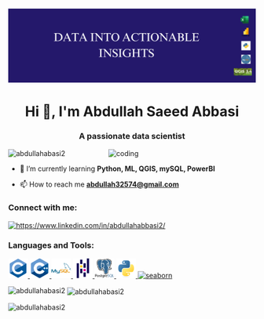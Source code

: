 ![logo](https://github.com/abdullahabasi2/Abdullah-Saeed-Abbasi/blob/main/Github%20Banner.png)
<h1 align="center">Hi 👋, I'm Abdullah Saeed Abbasi</h1>
<h3 align="center">A passionate data scientist</h3>

<img align="right" alt="coding" width="300" src="https://media1.giphy.com/media/usXZmmgP9Z7kf39fnq/giphy.webp?cid=790b7611qlbxewkvy66se10g6hvs5mlr6b80duow9kxq3v9g&ep=v1_gifs_search&rid=giphy.webp&ct=g">

<p align="left"> <img src="https://komarev.com/ghpvc/?username=abdullahabasi2&label=Profile%20views&color=0e75b6&style=flat" alt="abdullahabasi2" /> </p>

- 🌱 I’m currently learning **Python, ML, QGIS, mySQL, PowerBI**

- 📫 How to reach me **abdullah32574@gmail.com**

<h3 align="left">Connect with me:</h3>
<p align="left">
<a href="https://linkedin.com/in/https://www.linkedin.com/in/abdullahabbasi2/" target="blank"><img align="center" src="https://raw.githubusercontent.com/rahuldkjain/github-profile-readme-generator/master/src/images/icons/Social/linked-in-alt.svg" alt="https://www.linkedin.com/in/abdullahabbasi2/" height="30" width="40" /></a>
</p>

<h3 align="left">Languages and Tools:</h3>
<p align="left"> <a href="https://www.cprogramming.com/" target="_blank" rel="noreferrer"> <img src="https://raw.githubusercontent.com/devicons/devicon/master/icons/c/c-original.svg" alt="c" width="40" height="40"/> </a> <a href="https://www.w3schools.com/cpp/" target="_blank" rel="noreferrer"> <img src="https://raw.githubusercontent.com/devicons/devicon/master/icons/cplusplus/cplusplus-original.svg" alt="cplusplus" width="40" height="40"/> </a> <a href="https://www.mysql.com/" target="_blank" rel="noreferrer"> <img src="https://raw.githubusercontent.com/devicons/devicon/master/icons/mysql/mysql-original-wordmark.svg" alt="mysql" width="40" height="40"/> </a> <a href="https://pandas.pydata.org/" target="_blank" rel="noreferrer"> <img src="https://raw.githubusercontent.com/devicons/devicon/2ae2a900d2f041da66e950e4d48052658d850630/icons/pandas/pandas-original.svg" alt="pandas" width="40" height="40"/> </a> <a href="https://www.postgresql.org" target="_blank" rel="noreferrer"> <img src="https://raw.githubusercontent.com/devicons/devicon/master/icons/postgresql/postgresql-original-wordmark.svg" alt="postgresql" width="40" height="40"/> </a> <a href="https://www.python.org" target="_blank" rel="noreferrer"> <img src="https://raw.githubusercontent.com/devicons/devicon/master/icons/python/python-original.svg" alt="python" width="40" height="40"/> </a> <a href="https://seaborn.pydata.org/" target="_blank" rel="noreferrer"> <img src="https://seaborn.pydata.org/_images/logo-mark-lightbg.svg" alt="seaborn" width="40" height="40"/> </a> </p>

<p><img align="left" src="https://github-readme-stats.vercel.app/api/top-langs?username=abdullahabasi2&show_icons=true&locale=en&layout=compact" alt="abdullahabasi2" /></p>

<p>&nbsp;<img align="center" src="https://github-readme-stats.vercel.app/api?username=abdullahabasi2&show_icons=true&locale=en" alt="abdullahabasi2" /></p>

<p><img align="center" src="https://github-readme-streak-stats.herokuapp.com/?user=abdullahabasi2&" alt="abdullahabasi2" /></p>
